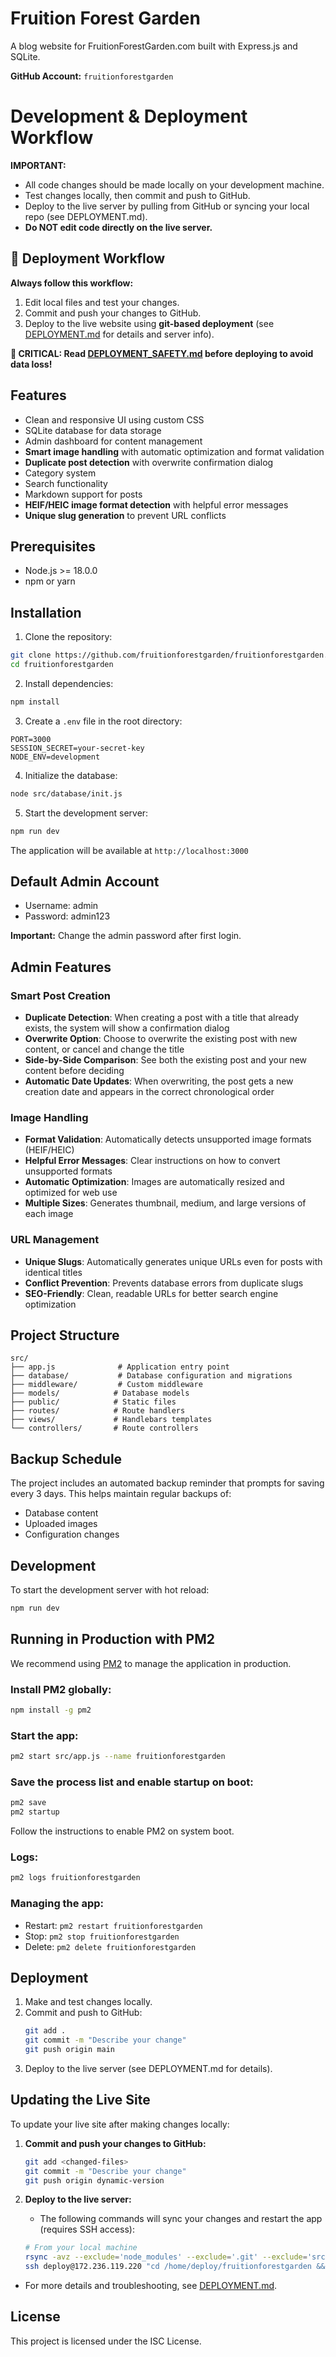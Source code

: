 # Fruition Forest Garden

A blog website for FruitionForestGarden.com built with Express.js and SQLite.

**GitHub Account:** `fruitionforestgarden`

# Development & Deployment Workflow

**IMPORTANT:**
- All code changes should be made locally on your development machine.
- Test changes locally, then commit and push to GitHub.
- Deploy to the live server by pulling from GitHub or syncing your local repo (see DEPLOYMENT.md).
- **Do NOT edit code directly on the live server.**

## 🚀 Deployment Workflow

**Always follow this workflow:**
1. Edit local files and test your changes.
2. Commit and push your changes to GitHub.
3. Deploy to the live website using **git-based deployment** (see [DEPLOYMENT.md](./docs/DEPLOYMENT.md) for details and server info).

**🚨 CRITICAL: Read [DEPLOYMENT_SAFETY.md](./docs/DEPLOYMENT_SAFETY.md) before deploying to avoid data loss!**

## Features

- Clean and responsive UI using custom CSS
- SQLite database for data storage
- Admin dashboard for content management
- **Smart image handling** with automatic optimization and format validation
- **Duplicate post detection** with overwrite confirmation dialog
- Category system
- Search functionality
- Markdown support for posts
- **HEIF/HEIC image format detection** with helpful error messages
- **Unique slug generation** to prevent URL conflicts

## Prerequisites

- Node.js >= 18.0.0
- npm or yarn

## Installation

1. Clone the repository:

```bash
git clone https://github.com/fruitionforestgarden/fruitionforestgarden.git
cd fruitionforestgarden
```

2. Install dependencies:

```bash
npm install
```

3. Create a `.env` file in the root directory:

```env
PORT=3000
SESSION_SECRET=your-secret-key
NODE_ENV=development
```

4. Initialize the database:

```bash
node src/database/init.js
```

5. Start the development server:

```bash
npm run dev
```

The application will be available at `http://localhost:3000`

## Default Admin Account

- Username: admin
- Password: admin123

**Important:** Change the admin password after first login.

## Admin Features

### Smart Post Creation
- **Duplicate Detection**: When creating a post with a title that already exists, the system will show a confirmation dialog
- **Overwrite Option**: Choose to overwrite the existing post with new content, or cancel and change the title
- **Side-by-Side Comparison**: See both the existing post and your new content before deciding
- **Automatic Date Updates**: When overwriting, the post gets a new creation date and appears in the correct chronological order

### Image Handling
- **Format Validation**: Automatically detects unsupported image formats (HEIF/HEIC)
- **Helpful Error Messages**: Clear instructions on how to convert unsupported formats
- **Automatic Optimization**: Images are automatically resized and optimized for web use
- **Multiple Sizes**: Generates thumbnail, medium, and large versions of each image

### URL Management
- **Unique Slugs**: Automatically generates unique URLs even for posts with identical titles
- **Conflict Prevention**: Prevents database errors from duplicate slugs
- **SEO-Friendly**: Clean, readable URLs for better search engine optimization

## Project Structure

```
src/
├── app.js              # Application entry point
├── database/           # Database configuration and migrations
├── middleware/         # Custom middleware
├── models/            # Database models
├── public/            # Static files
├── routes/            # Route handlers
├── views/             # Handlebars templates
└── controllers/       # Route controllers
```

## Backup Schedule

The project includes an automated backup reminder that prompts for saving every 3 days. This helps maintain regular backups of:

- Database content
- Uploaded images
- Configuration changes

## Development

To start the development server with hot reload:

```bash
npm run dev
```

## Running in Production with PM2

We recommend using [PM2](https://pm2.keymetrics.io/) to manage the application in production.

### Install PM2 globally:
```sh
npm install -g pm2
```

### Start the app:
```sh
pm2 start src/app.js --name fruitionforestgarden
```

### Save the process list and enable startup on boot:
```sh
pm2 save
pm2 startup
```
Follow the instructions to enable PM2 on system boot.

### Logs:
```sh
pm2 logs fruitionforestgarden
```

### Managing the app:
- Restart: `pm2 restart fruitionforestgarden`
- Stop: `pm2 stop fruitionforestgarden`
- Delete: `pm2 delete fruitionforestgarden`

## Deployment

1. Make and test changes locally.
2. Commit and push to GitHub:
   ```sh
   git add .
   git commit -m "Describe your change"
   git push origin main
   ```
3. Deploy to the live server (see DEPLOYMENT.md for details).

## Updating the Live Site

To update your live site after making changes locally:

1. **Commit and push your changes to GitHub:**
   ```sh
   git add <changed-files>
   git commit -m "Describe your change"
   git push origin dynamic-version
   ```

2. **Deploy to the live server:**
   - The following commands will sync your changes and restart the app (requires SSH access):
   ```sh
   # From your local machine
   rsync -avz --exclude='node_modules' --exclude='.git' --exclude='src/database' --exclude='src/public/uploads' src/ deploy@172.236.119.220:/home/deploy/fruitionforestgarden/src/
   ssh deploy@172.236.119.220 "cd /home/deploy/fruitionforestgarden && pm2 restart fruitionforestgarden"
   ```

- For more details and troubleshooting, see [DEPLOYMENT.md](./DEPLOYMENT.md).

## License

This project is licensed under the ISC License.
